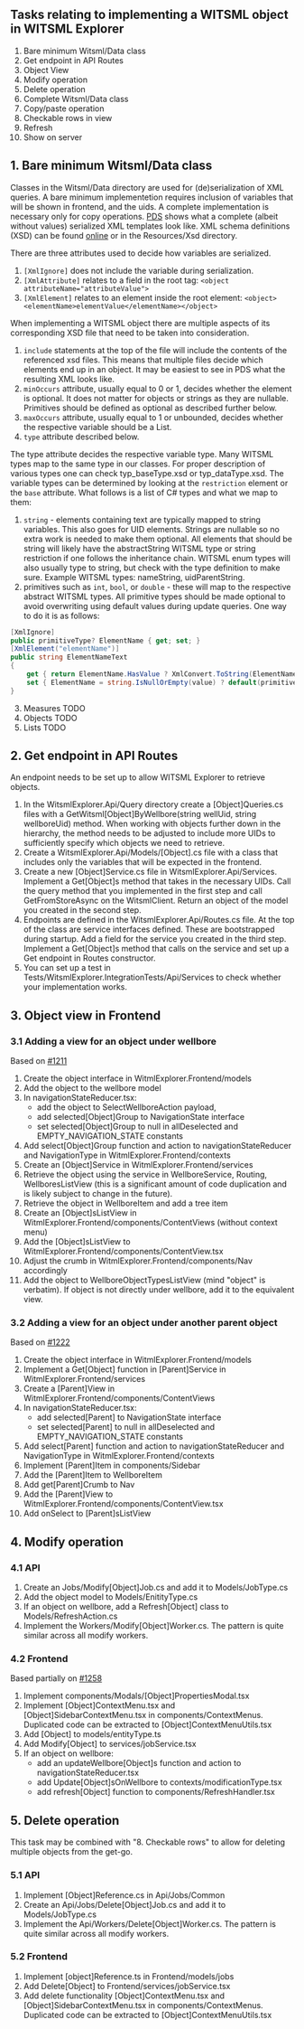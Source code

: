 ## Tasks relating to implementing a WITSML object in WITSML Explorer
1. Bare minimum Witsml/Data class
2. Get endpoint in API Routes
3. Object View
4. Modify operation
5. Delete operation
6. Complete Witsml/Data class
7. Copy/paste operation
8. Checkable rows in view
9. Refresh
10. Show on server

## 1. Bare minimum Witsml/Data class
Classes in the Witsml/Data directory are used for (de)serialization of XML queries. A bare minimum implementetion requires inclusion of variables that will be shown in frontend, and the uids. A complete implementation is necessary only for copy operations. [PDS](https://witsml.pds.technology/docs/downloads/) shows what a complete (albeit without values) serialized XML templates look like. XML schema definitions (XSD) can be found [online](http://w3.energistics.org/schema/WITSML_v1.4.1.1_Data_Schema/witsml_v1.4.1.1_data/doc/witsml_schema_overview.html) or in the Resources/Xsd directory.

There are three attributes used to decide how variables are serialized.
1. `[XmlIgnore]` does not include the variable during serialization.
2. `[XmlAttribute]` relates to a field in the root tag: `<object attributeName="attributeValue">`
3. `[XmlElement]` relates to an element inside the root element: `<object><elementName>elementValue</elementName></object>`

When implementing a WITSML object there are multiple aspects of its corresponding XSD file that need to be taken into consideration.
1. `include` statements at the top of the file will include the contents of the referenced xsd files. This means that multiple files decide which elements end up in an object. It may be easiest to see in PDS what the resulting XML looks like.
2. `minOccurs` attribute, usually equal to 0 or 1, decides whether the element is optional. It does not matter for objects or strings as they are nullable. Primitives should be defined as optional as described further below.
3. `maxOccurs` attribute, usually equal to 1 or unbounded, decides whether the respective variable should be a List.
4. `type` attribute described below.

The type attribute decides the respective variable type. Many WITSML types map to the same type in our classes. For proper description of various types one can check typ_baseType.xsd or typ_dataType.xsd. The variable types can be determined by looking at the `restriction` element or the `base` attribute.  What follows is a list of C# types and what we map to them:
1. `string` - elements containing text are typically mapped to string variables. This also goes for UID elements. Strings are nullable so no extra work is needed to make them optional. All elements that should be string will likely have the abstractString WITSML type or string restriction if one follows the inheritance chain. WITSML enum types will also usually type to string, but check with the type definition to make sure. Example WITSML types: nameString, uidParentString.
2. primitives such as `int`, `bool`, or `double` - these will map to the respective abstract WITSML types. All primitive types should be made optional to avoid overwriting using default values during update queries. One way to do it is as follows:
```csharp
[XmlIgnore]
public primitiveType? ElementName { get; set; }
[XmlElement("elementName")]
public string ElementNameText
{
    get { return ElementName.HasValue ? XmlConvert.ToString(ElementName.Value) : null; }
    set { ElementName = string.IsNullOrEmpty(value) ? default(primitiveType?) : primitiveType.Parse(value); }
}
```
3. Measures TODO
4. Objects TODO
5. Lists TODO

## 2. Get endpoint in API Routes
An endpoint needs to be set up to allow WITSML Explorer to retrieve objects. 
1. In the WitsmlExplorer.Api/Query directory create a [Object]Queries.cs files with a GetWitsml[Object]ByWellbore(string wellUid, string wellboreUid) method. When working with objects further down in the hierarchy, the method needs to be adjusted to include more UIDs to sufficiently specify which objects we need to retrieve.
2. Create a WitsmlExplorer.Api/Models/[Object].cs file with a class that includes only the variables that will be expected in the frontend.
3. Create a new [Object]Service.cs file in WitsmlExplorer.Api/Services. Implement a Get[Object]s method that takes in the necessary UIDs. Call the query method that you implemented in the first step and call GetFromStoreAsync on the WitsmlClient. Return an object of the model you created in the second step.
4. Endpoints are defined in the WitsmlExplorer.Api/Routes.cs file. At the top of the class are service interfaces defined. These are bootstrapped during startup. Add a field for the service you created in the third step. Implement a Get[Object]s method that calls on the service and set up a Get endpoint in Routes constructor.
5. You can set up a test in Tests/WitsmlExplorer.IntegrationTests/Api/Services to check whether your implementation works.

## 3. Object view in Frontend
### 3.1 Adding a view for an object under wellbore
Based on [#1211](https://github.com/equinor/witsml-explorer/pull/1211)
1. Create the object interface in WitmlExplorer.Frontend/models
2. Add the object to the wellbore model
3. In navigationStateReducer.tsx:
   * add the object to SelectWellboreAction payload, 
   * add selected[Object]Group to NavigationState interface
   * set selected[Object]Group to null in allDeselected and EMPTY_NAVIGATION_STATE constants
4. Add select[Object]Group function and action to navigationStateReducer and NavigationType in WitmlExplorer.Frontend/contexts
5. Create an [Object]Service in WitmlExplorer.Frontend/services
6. Retrieve the object using the service in WellboreService, Routing, WellboresListView (this is a significant amount of code duplication and is likely subject to change in the future).
7. Retrieve the object in WellboreItem and add a tree item
8. Create an [Object]sListView in WitmlExplorer.Frontend/components/ContentViews (without context menu)
9. Add the [Object]sListView to WitmlExplorer.Frontend/components/ContentView.tsx
10. Adjust the crumb in WitmlExplorer.Frontend/components/Nav accordingly
11. Add the object to WellboreObjectTypesListView (mind "object" is verbatim). If object is not directly under wellbore, add it to the equivalent view.

### 3.2 Adding a view for an object under another parent object
Based on [#1222](https://github.com/equinor/witsml-explorer/pull/1222)
1. Create the object interface in WitmlExplorer.Frontend/models
2. Implement a Get[Object] function in [Parent]Service in WitmlExplorer.Frontend/services
3. Create a [Parent]View in WitmlExplorer.Frontend/components/ContentViews
4. In navigationStateReducer.tsx:
   * add selected[Parent] to NavigationState interface
   * set selected[Parent] to null in allDeselected and EMPTY_NAVIGATION_STATE constants
5. Add select[Parent] function and action to navigationStateReducer and NavigationType in WitmlExplorer.Frontend/contexts
6. Implement [Parent]Item in components/Sidebar
7. Add the [Parent]Item to WellboreItem
8. Add get[Parent]Crumb to Nav
9. Add the [Parent]View to WitmlExplorer.Frontend/components/ContentView.tsx
9. Add onSelect to [Parent]sListView

## 4. Modify operation
### 4.1 API
1. Create an Jobs/Modify[Object]Job.cs and add it to Models/JobType.cs
2. Add the object model to Models/EnitityType.cs
3. If an object on wellbore, add a Refresh[Object] class to Models/RefreshAction.cs
4. Implement the Workers/Modify[Object]Worker.cs. The pattern is quite similar across all modify workers.

### 4.2 Frontend
Based partially on [#1258](https://github.com/equinor/witsml-explorer/pull/1258)
1. Implement components/Modals/[Object]PropertiesModal.tsx
2. Implement [Object]ContextMenu.tsx and [Object]SidebarContextMenu.tsx in components/ContextMenus. Duplicated code can be extracted to [Object]ContextMenuUtils.tsx
3. Add [Object] to models/entityType.ts
4. Add Modify[Object] to services/jobService.tsx
5. If an object on wellbore: 
   * add an updateWellbore[Object]s function and action to navigationStateReducer.tsx
   * add Update[Object]sOnWellbore to contexts/modificationType.tsx
   * add refresh[Object] function to components/RefreshHandler.tsx

## 5. Delete operation
This task may be combined with "8. Checkable rows" to allow for deleting multiple objects from the get-go.

### 5.1 API
1. Implement [Object]Reference.cs in Api/Jobs/Common
2. Create an Api/Jobs/Delete[Object]Job.cs and add it to Models/JobType.cs
3. Implement the Api/Workers/Delete[Object]Worker.cs. The pattern is quite similar across all modify workers.

### 5.2 Frontend
1. Implement [object]Reference.ts in Frontend/models/jobs
2. Add Delete[Object] to Frontend/services/jobService.tsx
3. Add delete functionality [Object]ContextMenu.tsx and [Object]SidebarContextMenu.tsx in components/ContextMenus. Duplicated code can be extracted to [Object]ContextMenuUtils.tsx
